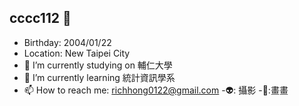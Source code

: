 ## cccc112 👋
- Birthday: 2004/01/22
- Location: New Taipei City
- 🔭 I’m currently studying on 輔仁大學
- 🌱 I’m currently learning 統計資訊學系
- 📫 How to reach me: richhong0122@gmail.com
-👽: 攝影
-🐃:畫畫

